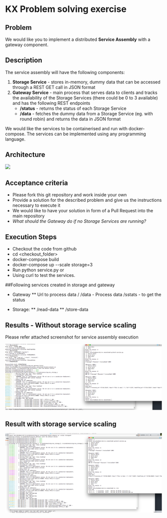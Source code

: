 # KX Problem solving exercise

## Problem
We would like you to implement a distributed **Service Assembly** with a gateway component.

## Description
The service assembly will have the following components:
1) **Storage Service** - stores in-memory, dummy data that can be accessed through a REST GET call in JSON format
2) **Gateway Service** - main process that serves data to clients and tracks the availability of the Storage Services (there could be 0 to 3 available) and has the following REST endpoints
    * **/status** - returns the status of each Storage Service
    * **/data** - fetches the dummy data from a Storage Service (eg. with round robin) and returns the data in JSON format

We would like the services to be containerised and run with docker-compose.
The services can be implemented using any programming language.

## Architecture
<img src="https://user-images.githubusercontent.com/90027208/152865747-5c4734dd-c046-4170-ae04-f0ea1448cf89.png" width="300">

## Acceptance criteria
* Please fork this git repository and work inside your own
* Provide a solution for the described problem and give us the instructions necessary to execute it
* We would like to have your solution in form of a Pull Request into the main repository
* _What should the Gateway do if no Storage Services are running?_


## Execution Steps
* Checkout the code from github 
* cd <checkout_folder> 
* docker-compose build
* docker-compose up --scale storage=3
* Run 
  python service.py
   or  
* Using curl to test the services. 


##Following services created in storage and gateway
* Gateway
  ** Url to process data
  /
  /data - Process data
  /sstats - to get the status

* Storage:
  ** /read-data
  ** /store-data

## Results - Without storage service scaling  
Please refer attached screenshot for service assembly execution

![Alt text](service_assembly_execution_results.png?raw=true "Service Assembly Execution steps and results")

## Result with storage service scaling 
![Alt text](service_assembly_execution_results_1.png?raw=true "Service Assembly Execution steps and results with scaling 3 ")
